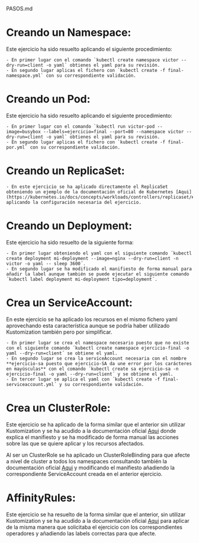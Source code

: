 PASOS.md


# Creando un Namespace:
Este ejercicio ha sido resuelto aplicando el siguiente procedimiento:

    - En primer lugar con el comando `kubectl create namespace victor --dry-run=client -o yaml` obtienes el yaml para su revisión.
    - En segundo lugar aplicas el fichero con `kubectl create -f final-namespace.yml` con su correspondiente validación.

# Creando un Pod:
Este ejercicio ha sido resuelto aplicando el siguiente procedimiento:

    - En primer lugar con el comando `kubectl run victor-pod --image=busybox --labels=ejercicio=final --port=80 --namespace victor --dry-run=client -o yaml` obtienes el yaml para su revisión.
    - En segundo lugar aplicas el fichero con `kubectl create -f final-por.yml` con su correspondiente validación.

# Creando un ReplicaSet:

    - En este ejercicio se ha aplicado directamente el ReplicaSet obteniendo un ejemplo de la documentación oficial de Kubernetes [Aqui](https://kubernetes.io/docs/concepts/workloads/controllers/replicaset/#example) aplicando la configuración necesaria del ejercicio.

# Creando un Deployment:

Este ejercicio ha sido resuelto de la siguiente forma:

    - En primer lugar obteniendo el yaml con el siguiente comando ´kubectl create deployment mi-deployment --image=nginx --dry-run=client -n victor -o yaml -- sleep 3600´.
    - En segundo lugar se ha modificado el manifiesto de forma manual para añadir la label aunque también se puede ejecutar el siguiente comando ´kubectl label deployment mi-deployment tipo=deployment´.
    

# Crea un ServiceAccount:

En este ejercicio se ha aplicado los recursos en el mismo fichero yaml aprovechando esta característica aunque se podría haber utilizado Kustomization también pero por simplificar.

    - En primer lugar se crea el namespace necesario puesto que no existe con el siguiente comando ´kubectl create namespace ejercicio-final -o yaml --dry-run=client´ se obtiene el yaml.
    - En segundo lugar se crea la serviceAccount necesaria con el nombre **ejercicio-sa puesto que ejercicio-SA da une error por los carácteres en mayúsculas** con el comando ´kubectl create sa ejercicio-sa -n ejercicio-final -o yaml --dry-run=client´ y se obtiene el yaml.
    - En tercer lugar se aplica el yaml con ´kubectl create -f final-serviceaccount.yml´ y su correspondiente validación.

# Crea un ClusterRole:

Este ejercicio se ha aplicado de la forma similar que el anterior sin utilizar Kustomization y se ha acudido a la documentación oficial [Aqui](https://kubernetes.io/docs/reference/access-authn-authz/rbac/#clusterrole-example) donde explica el manifiesto y se ha modificado de forma manual las acciones sobre las que se quiere aplicar y los recursos afectados.

Al ser un ClusterRole se ha aplicado un ClusterRoleBinding para que afecte a nivel de cluster a todos los namespaces consultando también la documentación oficial [Aqui](https://kubernetes.io/docs/reference/access-authn-authz/rbac/#clusterrolebinding-example) y modificando el manifiesto añadiendo la correspondiente ServiceAccount creada en el anterior ejercicio.

# AffinityRules:

Este ejercicio se ha resuelto de la forma similar que el anterior, sin utilizar Kustomization y se ha acudido a la documentación oficial [Aqui](https://kubernetes.io/docs/concepts/scheduling-eviction/assign-pod-node/#an-example-of-a-pod-that-uses-pod-affinity) para aplicar de la misma manera que solicitaba el ejercicio con los correspondientes operadores y añadiendo las labels correctas para que afecte.


